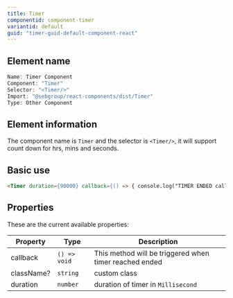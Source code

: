 ```yaml
---
title: Timer
componentid: component-timer
variantid: default
guid: "timer-guid-default-component-react"
---
```


## Element name

```javascript
Name: Timer Component
Component: "Timer"
Selector: "<Timer/>"
Import: "@sebgroup/react-components/dist/Timer"
Type: Other Component
```

## Element information

The component name is `Timer` and the selector is `<Timer/>`, it will support count down for hrs, mins and seconds.

## Basic use

```html
<Timer duration={90000} callback={() => { console.log("TIMER ENDED callback"); }} />
```

## Properties

These are the current available properties:

| Property   | Type         | Description                                            |
| ---------- | ------------ | ------------------------------------------------------ |
| callback   | `() => void` | This method will be triggered when timer reached ended |
| className? | `string`     | custom class                                           |
| duration   | `number`     | duration of timer in `Millisecond`                     |
